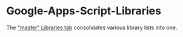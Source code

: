 # Google-Apps-Script-Libraries

The ["master" Libraries tab](https://docs.google.com/spreadsheets/d/1Lk6OClOPA8p94fspQrs8-M-W080tb244U-fWGqvnApk/edit#gid=1640515458) consolidates various library lists into one.

